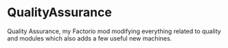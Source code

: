 # QualityAssurance
Quality Assurance, my Factorio mod modifying everything related to quality and modules which also adds a few useful new machines.
